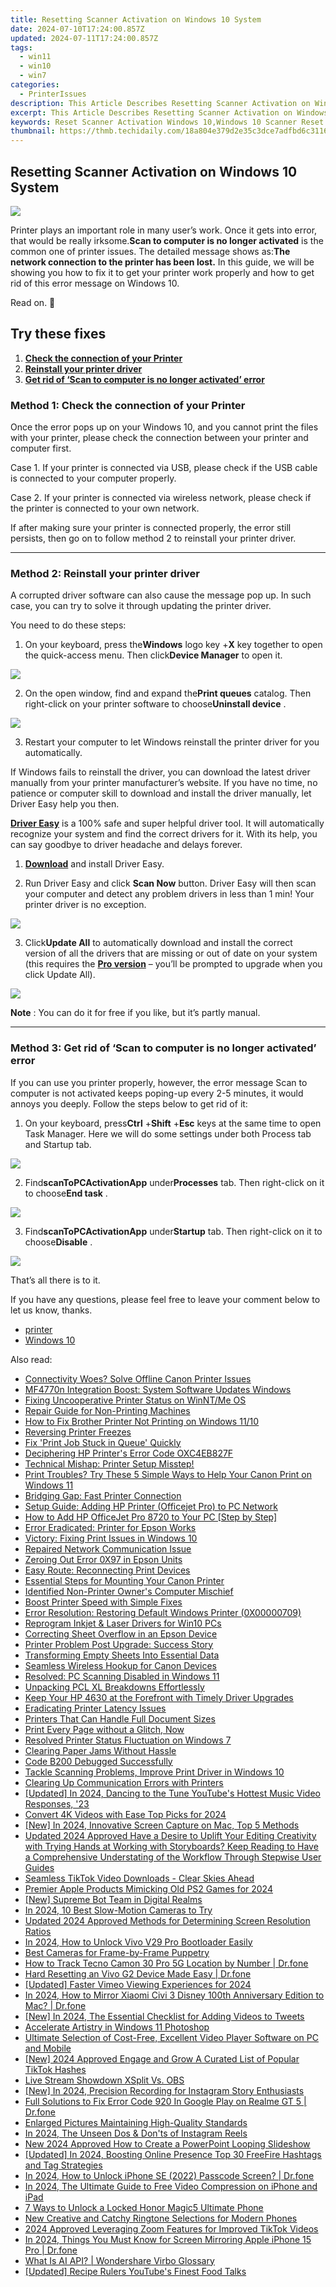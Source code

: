 ```yaml
---
title: Resetting Scanner Activation on Windows 10 System
date: 2024-07-10T17:24:00.857Z
updated: 2024-07-11T17:24:00.857Z
tags:
  - win11
  - win10
  - win7
categories:
  - PrinterIssues
description: This Article Describes Resetting Scanner Activation on Windows 10 System
excerpt: This Article Describes Resetting Scanner Activation on Windows 10 System
keywords: Reset Scanner Activation Windows 10,Windows 10 Scanner Reset Procedure,Scanner Activation Troubleshooting Windows 10,Fixing Scanner Activation on Windows 10,Uninstall Scanner Activation in Windows 10,Re-Enable Scanner on Windows 10 Computer,Reset Scanner Driver in Windows 10
thumbnail: https://thmb.techidaily.com/18a804e379d2e35c3dce7adfbd6c31163356bdf9fa867d443daa8eb75630573f.jpg
---
```


## Resetting Scanner Activation on Windows 10 System

![](https://images.drivereasy.com/wp-content/uploads/2017/07/img_597ed5f1a83a3.png)

 Printer plays an important role in many user’s work. Once it gets into error, that would be really irksome.**Scan to computer is no longer activated** is the common one of printer issues. The detailed message shows as:**The network connection to the printer has been lost.** In this guide, we will be showing you how to fix it to get your printer work properly and how to get rid of this error message on Windows 10.

Read on. 🙂

## Try these fixes

1. [**Check the connection of your Printer**](#m1)
2. [**Reinstall your printer driver**](#m2)
3. [**Get rid of ‘Scan to computer is no longer activated’ error**](#m3)

### Method 1: Check the connection of your Printer

 Once the error pops up on your Windows 10, and you cannot print the files with your printer, please check the connection between your printer and computer first.

 Case 1\. If your printer is connected via USB, please check if the USB cable is connected to your computer properly.

 Case 2\. If your printer is connected via wireless network, please check if the printer is connected to your own network.

 If after making sure your printer is connected properly, the error still persists, then go on to follow method 2 to reinstall your printer driver.

---

### Method 2: Reinstall your printer driver

 A corrupted driver software can also cause the message pop up. In such case, you can try to solve it through updating the printer driver.

You need to do these steps:

 1) On your keyboard, press the**Windows** logo key +**X** key together to open the quick-access menu. Then click**Device Manager** to open it.

![](https://images.drivereasy.com/wp-content/uploads/2017/07/img_597ecf305cb04.png)

 2) On the open window, find and expand the**Print queues** catalog. Then right-click on your printer software to choose**Uninstall device** .

![](https://images.drivereasy.com/wp-content/uploads/2017/07/img_597ecf9b29be7.jpg)

 3) Restart your computer to let Windows reinstall the printer driver for you automatically.

 If Windows fails to reinstall the driver, you can download the latest driver manually from your printer manufacturer’s website. If you have no time, no patience or computer skill to download and install the driver manually, let Driver Easy help you then.

**[Driver Easy](https://tools.techidaily.com/drivereasy/download/)**  is a 100% safe and super helpful driver tool. It will automatically recognize your system and find the correct drivers for it. With its help, you can say goodbye to driver headache and delays forever.

 1) **[Download](https://tools.techidaily.com/drivereasy/download/)**  and install Driver Easy.

 2) Run Driver Easy and click **Scan Now**   button. Driver Easy will then scan your computer and detect any problem drivers in less than 1 min! Your printer driver is no exception.

![](https://images.drivereasy.com/wp-content/uploads/2017/07/img_597af8932fbfe.jpg)

 3) Click**Update All** to automatically download and install the correct version of all the drivers that are missing or out of date on your system (this requires the [**Pro version**](https://tools.techidaily.com/drivereasy/download/) – you’ll be prompted to upgrade when you click Update All).

![](https://images.drivereasy.com/wp-content/uploads/2017/07/img_5976a910cca49.jpg)

**Note** : You can do it for free if you like, but it’s partly manual.

---

### Method 3: Get rid of ‘Scan to computer is no longer activated’ error

 If you can use you printer properly, however, the error message Scan to computer is not activated keeps poping-up every 2-5 minutes, it would annoys you deeply. Follow the steps below to get rid of it:  

 1) On your keyboard, press**Ctrl** +**Shift** +**Esc** keys at the same time to open Task Manager. Here we will do some settings under both Process tab and Startup tab.

![](https://images.drivereasy.com/wp-content/uploads/2017/07/img_597ee238c2f07.png)

 2) Find**scanToPCActivationApp** under**Processes** tab. Then right-click on it to choose**End task** .

![](https://images.drivereasy.com/wp-content/uploads/2017/07/img_597ee29de8213.png)

 3) Find**scanToPCActivationApp** under**Startup** tab. Then right-click on it to choose**Disable** .

![](https://images.drivereasy.com/wp-content/uploads/2017/07/img_597ee2dfcd442.png)

That’s all there is to it.

 If you have any questions, please feel free to leave your comment below to let us know, thanks.

* [printer](https://tools.techidaily.com/drivereasy/download/)
* [Windows 10](https://tools.techidaily.com/drivereasy/download/)

<ins class="adsbygoogle"
     style="display:block"
     data-ad-format="autorelaxed"
     data-ad-client="ca-pub-7571918770474297"
     data-ad-slot="1223367746"></ins>



<ins class="adsbygoogle"
     style="display:block"
     data-ad-client="ca-pub-7571918770474297"
     data-ad-slot="8358498916"
     data-ad-format="auto"
     data-full-width-responsive="true"></ins>



<span class="atpl-alsoreadstyle">Also read:</span>
<div><ul>
<li><a href="https://printer-issues.techidaily.com/connectivity-woes-solve-offline-canon-printer-issues/"><u>Connectivity Woes? Solve Offline Canon Printer Issues</u></a></li>
<li><a href="https://printer-issues.techidaily.com/mf4770n-integration-boost-system-software-updates-windows/"><u>MF4770n Integration Boost: System Software Updates Windows</u></a></li>
<li><a href="https://printer-issues.techidaily.com/fixing-uncooperative-printer-status-on-winntme-os/"><u>Fixing Uncooperative Printer Status on WinNT/Me OS</u></a></li>
<li><a href="https://printer-issues.techidaily.com/repair-guide-for-non-printing-machines/"><u>Repair Guide for Non-Printing Machines</u></a></li>
<li><a href="https://printer-issues.techidaily.com/how-to-fix-brother-printer-not-printing-on-windows-1110/"><u>How to Fix Brother Printer Not Printing on Windows 11/10</u></a></li>
<li><a href="https://printer-issues.techidaily.com/reversing-printer-freezes/"><u>Reversing Printer Freezes</u></a></li>
<li><a href="https://printer-issues.techidaily.com/1719574049626-fix-print-job-stuck-in-queue-quickly/"><u>Fix 'Print Job Stuck in Queue' Quickly</u></a></li>
<li><a href="https://printer-issues.techidaily.com/deciphering-hp-printers-error-code-oxc4eb827f/"><u>Deciphering HP Printer's Error Code OXC4EB827F</u></a></li>
<li><a href="https://printer-issues.techidaily.com/technical-mishap-printer-setup-misstep/"><u>Technical Mishap: Printer Setup Misstep!</u></a></li>
<li><a href="https://printer-issues.techidaily.com/print-troubles-try-these-5-simple-ways-to-help-your-canon-print-on-windows-11/"><u>Print Troubles? Try These 5 Simple Ways to Help Your Canon Print on Windows 11</u></a></li>
<li><a href="https://printer-issues.techidaily.com/bridging-gap-fast-printer-connection/"><u>Bridging Gap: Fast Printer Connection</u></a></li>
<li><a href="https://printer-issues.techidaily.com/setup-guide-adding-hp-printer-officejet-pro-to-pc-network/"><u>Setup Guide: Adding HP Printer (Officejet Pro) to PC Network</u></a></li>
<li><a href="https://printer-issues.techidaily.com/how-to-add-hp-officejet-pro-8720-to-your-pc-step-by-step/"><u>How to Add HP OfficeJet Pro 8720 to Your PC [Step by Step]</u></a></li>
<li><a href="https://printer-issues.techidaily.com/error-eradicated-printer-for-epson-works/"><u>Error Eradicated: Printer for Epson Works</u></a></li>
<li><a href="https://printer-issues.techidaily.com/victory-fixing-print-issues-in-windows-10/"><u>Victory: Fixing Print Issues in Windows 10</u></a></li>
<li><a href="https://printer-issues.techidaily.com/repaired-network-communication-issue/"><u>Repaired Network Communication Issue</u></a></li>
<li><a href="https://printer-issues.techidaily.com/zeroing-out-error-0x97-in-epson-units/"><u>Zeroing Out Error 0X97 in Epson Units</u></a></li>
<li><a href="https://printer-issues.techidaily.com/easy-route-reconnecting-print-devices/"><u>Easy Route: Reconnecting Print Devices</u></a></li>
<li><a href="https://printer-issues.techidaily.com/essential-steps-for-mounting-your-canon-printer/"><u>Essential Steps for Mounting Your Canon Printer</u></a></li>
<li><a href="https://printer-issues.techidaily.com/identified-non-printer-owners-computer-mischief/"><u>Identified Non-Printer Owner's Computer Mischief</u></a></li>
<li><a href="https://printer-issues.techidaily.com/boost-printer-speed-with-simple-fixes/"><u>Boost Printer Speed with Simple Fixes</u></a></li>
<li><a href="https://printer-issues.techidaily.com/error-resolution-restoring-default-windows-printer-0x00000709/"><u>Error Resolution: Restoring Default Windows Printer (0X00000709)</u></a></li>
<li><a href="https://printer-issues.techidaily.com/reprogram-inkjet-and-laser-drivers-for-win10-pcs/"><u>Reprogram Inkjet & Laser Drivers for Win10 PCs</u></a></li>
<li><a href="https://printer-issues.techidaily.com/correcting-sheet-overflow-in-an-epson-device/"><u>Correcting Sheet Overflow in an Epson Device</u></a></li>
<li><a href="https://printer-issues.techidaily.com/printer-problem-post-upgrade-success-story/"><u>Printer Problem Post Upgrade: Success Story</u></a></li>
<li><a href="https://printer-issues.techidaily.com/transforming-empty-sheets-into-essential-data/"><u>Transforming Empty Sheets Into Essential Data</u></a></li>
<li><a href="https://printer-issues.techidaily.com/seamless-wireless-hookup-for-canon-devices/"><u>Seamless Wireless Hookup for Canon Devices</u></a></li>
<li><a href="https://printer-issues.techidaily.com/resolved-pc-scanning-disabled-in-windows-11/"><u>Resolved: PC Scanning Disabled in Windows 11</u></a></li>
<li><a href="https://printer-issues.techidaily.com/unpacking-pcl-xl-breakdowns-effortlessly/"><u>Unpacking PCL XL Breakdowns Effortlessly</u></a></li>
<li><a href="https://printer-issues.techidaily.com/keep-your-hp-4630-at-the-forefront-with-timely-driver-upgrades/"><u>Keep Your HP 4630 at the Forefront with Timely Driver Upgrades</u></a></li>
<li><a href="https://printer-issues.techidaily.com/eradicating-printer-latency-issues/"><u>Eradicating Printer Latency Issues</u></a></li>
<li><a href="https://printer-issues.techidaily.com/printers-that-can-handle-full-document-sizes/"><u>Printers That Can Handle Full Document Sizes</u></a></li>
<li><a href="https://printer-issues.techidaily.com/1719574021414-print-every-page-without-a-glitch-now/"><u>Print Every Page without a Glitch, Now</u></a></li>
<li><a href="https://printer-issues.techidaily.com/resolved-printer-status-fluctuation-on-windows-7/"><u>Resolved Printer Status Fluctuation on Windows 7</u></a></li>
<li><a href="https://printer-issues.techidaily.com/clearing-paper-jams-without-hassle/"><u>Clearing Paper Jams Without Hassle</u></a></li>
<li><a href="https://printer-issues.techidaily.com/code-b200-debugged-successfully/"><u>Code B200 Debugged Successfully</u></a></li>
<li><a href="https://printer-issues.techidaily.com/tackle-scanning-problems-improve-print-driver-in-windows-10/"><u>Tackle Scanning Problems, Improve Print Driver in Windows 10</u></a></li>
<li><a href="https://printer-issues.techidaily.com/clearing-up-communication-errors-with-printers/"><u>Clearing Up Communication Errors with Printers</u></a></li>
<li><a href="https://facebook-video-footage.techidaily.com/updated-in-2024-dancing-to-the-tune-youtubes-hottest-music-video-responses-23/"><u>[Updated] In 2024, Dancing to the Tune  YouTube's Hottest Music Video Responses, '23</u></a></li>
<li><a href="https://ai-vdieo-software.techidaily.com/convert-4k-videos-with-ease-top-picks-for-2024/"><u>Convert 4K Videos with Ease Top Picks for 2024</u></a></li>
<li><a href="https://video-capture.techidaily.com/new-in-2024-innovative-screen-capture-on-mac-top-5-methods/"><u>[New] In 2024, Innovative Screen Capture on Mac, Top 5 Methods</u></a></li>
<li><a href="https://ai-video-editing.techidaily.com/updated-2024-approved-have-a-desire-to-uplift-your-editing-creativity-with-trying-hands-at-working-with-storyboards-keep-reading-to-have-a-comprehensive-und/"><u>Updated 2024 Approved Have a Desire to Uplift Your Editing Creativity with Trying Hands at Working with Storyboards? Keep Reading to Have a Comprehensive Understating of the Workflow Through Stepwise User Guides</u></a></li>
<li><a href="https://tiktok-video-recordings.techidaily.com/seamless-tiktok-video-downloads-clear-skies-ahead/"><u>Seamless TikTok Video Downloads - Clear Skies Ahead</u></a></li>
<li><a href="https://digital-screen-recording.techidaily.com/premier-apple-products-mimicking-old-ps2-games-for-2024/"><u>Premier Apple Products Mimicking Old PS2 Games for 2024</u></a></li>
<li><a href="https://discord-videos.techidaily.com/new-supreme-bot-team-in-digital-realms/"><u>[New] Supreme Bot Team in Digital Realms</u></a></li>
<li><a href="https://ai-editing-video.techidaily.com/in-2024-10-best-slow-motion-cameras-to-try/"><u>In 2024, 10 Best Slow-Motion Cameras to Try</u></a></li>
<li><a href="https://smart-video-editing.techidaily.com/updated-2024-approved-methods-for-determining-screen-resolution-ratios/"><u>Updated 2024 Approved Methods for Determining Screen Resolution Ratios</u></a></li>
<li><a href="https://android-unlock.techidaily.com/in-2024-how-to-unlock-vivo-v29-pro-bootloader-easily-by-drfone-android/"><u>In 2024, How to Unlock Vivo V29 Pro Bootloader Easily</u></a></li>
<li><a href="https://extra-tips.techidaily.com/best-cameras-for-frame-by-frame-puppetry/"><u>Best Cameras for Frame-by-Frame Puppetry</u></a></li>
<li><a href="https://android-location-track.techidaily.com/how-to-track-tecno-camon-30-pro-5g-location-by-number-drfone-by-drfone-virtual-android/"><u>How to Track Tecno Camon 30 Pro 5G Location by Number | Dr.fone</u></a></li>
<li><a href="https://techidaily.com/hard-resetting-an-vivo-g2-device-made-easy-drfone-by-drfone-reset-android-reset-android/"><u>Hard Resetting an Vivo G2 Device Made Easy | Dr.fone</u></a></li>
<li><a href="https://vimeo-videos.techidaily.com/updated-faster-vimeo-viewing-experiences-for-2024/"><u>[Updated] Faster Vimeo Viewing Experiences for 2024</u></a></li>
<li><a href="https://screen-mirror.techidaily.com/in-2024-how-to-mirror-xiaomi-civi-3-disney-100th-anniversary-edition-to-mac-drfone-by-drfone-android/"><u>In 2024, How to Mirror Xiaomi Civi 3 Disney 100th Anniversary Edition to Mac? | Dr.fone</u></a></li>
<li><a href="https://twitter-clips.techidaily.com/new-in-2024-the-essential-checklist-for-adding-videos-to-tweets/"><u>[New] In 2024, The Essential Checklist for Adding Videos to Tweets</u></a></li>
<li><a href="https://extra-lessons.techidaily.com/accelerate-artistry-in-windows-11-photoshop/"><u>Accelerate Artistry in Windows 11 Photoshop</u></a></li>
<li><a href="https://extra-tips.techidaily.com/ultimate-selection-of-cost-free-excellent-video-player-software-on-pc-and-mobile/"><u>Ultimate Selection of Cost-Free, Excellent Video Player Software on PC and Mobile</u></a></li>
<li><a href="https://tiktok-clips.techidaily.com/new-2024-approved-engage-and-grow-a-curated-list-of-popular-tiktok-hashes/"><u>[New] 2024 Approved  Engage and Grow  A Curated List of Popular TikTok Hashes</u></a></li>
<li><a href="https://extra-hints.techidaily.com/live-stream-showdown-xsplit-vs-obs/"><u>Live Stream Showdown  XSplit Vs. OBS</u></a></li>
<li><a href="https://instagram-videos.techidaily.com/new-in-2024-precision-recording-for-instagram-story-enthusiasts/"><u>[New] In 2024, Precision Recording for Instagram Story Enthusiasts</u></a></li>
<li><a href="https://howto.techidaily.com/full-solutions-to-fix-error-code-920-in-google-play-on-realme-gt-5-drfone-by-drfone-fix-android-problems-fix-android-problems/"><u>Full Solutions to Fix Error Code 920 In Google Play on Realme GT 5 | Dr.fone</u></a></li>
<li><a href="https://extra-lessons.techidaily.com/enlarged-pictures-maintaining-high-quality-standards/"><u>Enlarged Pictures  Maintaining High-Quality Standards</u></a></li>
<li><a href="https://instagram-videos.techidaily.com/in-2024-the-unseen-dos-and-donts-of-instagram-reels/"><u>In 2024, The Unseen Dos & Don'ts of Instagram Reels</u></a></li>
<li><a href="https://ai-editing-video.techidaily.com/new-2024-approved-how-to-create-a-powerpoint-looping-slideshow/"><u>New 2024 Approved How to Create a PowerPoint Looping Slideshow</u></a></li>
<li><a href="https://facebook-video-share.techidaily.com/updated-in-2024-boosting-online-presence-top-30-freefire-hashtags-and-tag-strategies/"><u>[Updated] In 2024, Boosting Online Presence  Top 30 FreeFire Hashtags and Tag Strategies</u></a></li>
<li><a href="https://iphone-unlock.techidaily.com/in-2024-how-to-unlock-iphone-se-2022-passcode-screen-drfone-by-drfone-ios/"><u>In 2024, How to Unlock iPhone SE (2022) Passcode Screen? | Dr.fone</u></a></li>
<li><a href="https://ai-driven-video-production.techidaily.com/in-2024-the-ultimate-guide-to-free-video-compression-on-iphone-and-ipad/"><u>In 2024, The Ultimate Guide to Free Video Compression on iPhone and iPad</u></a></li>
<li><a href="https://unlock-android.techidaily.com/7-ways-to-unlock-a-locked-honor-magic5-ultimate-phone-by-drfone-android/"><u>7 Ways to Unlock a Locked Honor Magic5 Ultimate Phone</u></a></li>
<li><a href="https://sound-tweaking.techidaily.com/new-creative-and-catchy-ringtone-selections-for-modern-phones/"><u>New Creative and Catchy Ringtone Selections for Modern Phones</u></a></li>
<li><a href="https://extra-approaches.techidaily.com/2024-approved-leveraging-zoom-features-for-improved-tiktok-videos/"><u>2024 Approved  Leveraging Zoom Features for Improved TikTok Videos</u></a></li>
<li><a href="https://screen-mirror.techidaily.com/in-2024-things-you-must-know-for-screen-mirroring-apple-iphone-15-pro-drfone-by-drfone-ios/"><u>In 2024, Things You Must Know for Screen Mirroring Apple iPhone 15 Pro | Dr.fone</u></a></li>
<li><a href="https://ai-voice-clone.techidaily.com/what-is-ai-api-wondershare-virbo-glossary/"><u>What Is AI API? | Wondershare Virbo Glossary</u></a></li>
<li><a href="https://facebook-video-footage.techidaily.com/updated-recipe-rulers-youtubes-finest-food-talks/"><u>[Updated] Recipe Rulers  YouTube's Finest Food Talks</u></a></li>
</ul></div>
